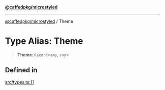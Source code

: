 [**@caffedpkg/microstyled**](../README.md)

***

[@caffedpkg/microstyled](../globals.md) / Theme

# Type Alias: Theme

> **Theme**: `Record`\<`any`, `any`\>

## Defined in

[src/types.ts:11](https://github.com/caffed/microstyled/blob/0e0d0d91e7aa2e3a4202341d6352feeb008d9de4/src/types.ts#L11)
